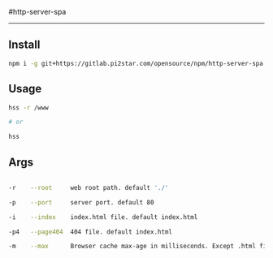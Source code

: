 #http-server-spa

---

## Install

```bash
npm i -g git+https://gitlab.pi2star.com/opensource/npm/http-server-spa.git
```

## Usage

```bash
hss -r /www

# or

hss
```

## Args

```bash

-r    --root     web root path. default './'

-p    --port     server port. default 80

-i    --index    index.html file. default index.html

-p4   --page404  404 file. default index.html

-m    --max      Browser cache max-age in milliseconds. Except .html file.

```



